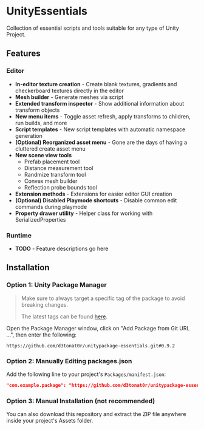 # UnityEssentials

Collection of essential scripts and tools suitable for any type of Unity Project.

## Features

### Editor

- **In-editor texture creation** - Create blank textures, gradients and checkerboard textures directly in the editor
- **Mesh builder** - Generate meshes via script
- **Extended transform inspector** - Show additional information about transform objects
- **New menu items** - Toggle asset refresh, apply transforms to children, run builds, and more
- **Script templates** - New script templates with automatic namespace generation
- **(Optional) Reorganized asset menu** - Gone are the days of having a cluttered create asset menu
- **New scene view tools**
	- Prefab placement tool
	- Distance measurement tool
	- Randmize transform tool
	- Convex mesh builder
	- Reflection probe bounds tool
- **Extension methods** - Extensions for easier editor GUI creation
- **(Optional) Disabled Playmode shortcuts** - Disable common edit commands during playmode
- **Property drawer utility** - Helper class for working with SerializedProperties

### Runtime

- **TODO** - Feature descriptions go here

## Installation

### Option 1: Unity Package Manager

> Make sure to always target a specific tag of the package to avoid breaking changes.
>
> The latest tags can be found [here](https://github.com/D3TONAT0R/UnityPackage-Essentials/tags).

Open the Package Manager window, click on "Add Package from Git URL ...", then enter the following:
```
https://github.com/d3tonat0r/unitypackage-essentials.git#0.9.2
```

### Option 2: Manually Editing packages.json

Add the following line to your project's `Packages/manifest.json`:

```json
"com.example.package": "https://github.com/d3tonat0r/unitypackage-essentials.git#0.9.2"
```

### Option 3: Manual Installation (not recommended)

You can also download this repository and extract the ZIP file anywhere inside your project's Assets folder.
